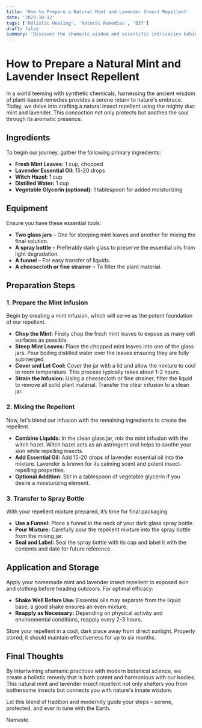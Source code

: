 ```yaml
---
title: 'How to Prepare a Natural Mint and Lavender Insect Repellent'
date: '2023-10-12'
tags: ['Holistic Healing', 'Natural Remedies', 'DIY']
draft: false
summary: 'Discover the shamanic wisdom and scientific intricacies behind crafting a potent, all-natural mint and lavender insect repellent. An engaging tutorial seasoned with best practices and advanced techniques!'
---
```


# How to Prepare a Natural Mint and Lavender Insect Repellent

In a world teeming with synthetic chemicals, harnessing the ancient wisdom of plant-based remedies provides a serene return to nature's embrace. Today, we delve into crafting a natural insect repellent using the mighty duo: mint and lavender. This concoction not only protects but soothes the soul through its aromatic presence.

## Ingredients

To begin our journey, gather the following primary ingredients:

- **Fresh Mint Leaves:** 1 cup, chopped
- **Lavender Essential Oil:** 15-20 drops
- **Witch Hazel:** 1 cup
- **Distilled Water:** 1 cup
- **Vegetable Glycerin (optional):** 1 tablespoon for added moisturizing

## Equipment

Ensure you have these essential tools:

- **Two glass jars** – One for steeping mint leaves and another for mixing the final solution.
- **A spray bottle** – Preferably dark glass to preserve the essential oils from light degradation.
- **A funnel** – For easy transfer of liquids.
- **A cheesecloth or fine strainer** – To filter the plant material.

## Preparation Steps

### 1. Prepare the Mint Infusion

Begin by creating a mint infusion, which will serve as the potent foundation of our repellent.

- **Chop the Mint:** Finely chop the fresh mint leaves to expose as many cell surfaces as possible.
- **Steep Mint Leaves:** Place the chopped mint leaves into one of the glass jars. Pour boiling distilled water over the leaves ensuring they are fully submerged.
- **Cover and Let Cool:** Cover the jar with a lid and allow the mixture to cool to room temperature. This process typically takes about 1-2 hours.
- **Strain the Infusion:** Using a cheesecloth or fine strainer, filter the liquid to remove all solid plant material. Transfer the clear infusion to a clean jar.

### 2. Mixing the Repellent

Now, let's blend our infusion with the remaining ingredients to create the repellent.

- **Combine Liquids:** In the clean glass jar, mix the mint infusion with the witch hazel. Witch hazel acts as an astringent and helps to soothe your skin while repelling insects.
- **Add Essential Oil:** Add 15-20 drops of lavender essential oil into the mixture. Lavender is known for its calming scent and potent insect-repelling properties.
- **Optional Addition:** Stir in a tablespoon of vegetable glycerin if you desire a moisturizing element.

### 3. Transfer to Spray Bottle

With your repellent mixture prepared, it’s time for final packaging.

- **Use a Funnel:** Place a funnel in the neck of your dark glass spray bottle.
- **Pour Mixture:** Carefully pour the repellent mixture into the spray bottle from the mixing jar.
- **Seal and Label:** Seal the spray bottle with its cap and label it with the contents and date for future reference.

## Application and Storage

Apply your homemade mint and lavender insect repellent to exposed skin and clothing before heading outdoors. For optimal efficacy:

- **Shake Well Before Use:** Essential oils may separate from the liquid base; a good shake ensures an even mixture.
- **Reapply as Necessary:** Depending on physical activity and environmental conditions, reapply every 2-3 hours.

Store your repellent in a cool, dark place away from direct sunlight. Properly stored, it should maintain effectiveness for up to six months.

## Final Thoughts

By intertwining shamanic practices with modern botanical science, we create a holistic remedy that is both potent and harmonious with our bodies. This natural mint and lavender insect repellent not only shelters you from bothersome insects but connects you with nature's innate wisdom.

Let this blend of tradition and modernity guide your steps – serene, protected, and ever in tune with the Earth.

Namaste.